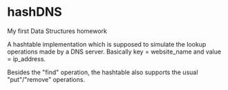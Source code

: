 # hashDNS
My first Data Structures homework

A hashtable implementation which is supposed to simulate the lookup operations made by a DNS server. Basically key = website_name and value = ip_address.

Besides the "find" operation, the hashtable also supports the usual "put"/"remove" operations.





